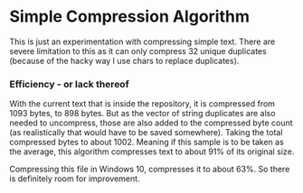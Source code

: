 # Simple Compression Algorithm
This is just an experimentation with compressing simple text.
There are severe limitation to this as it can only compress 32 unique duplicates 
(because of the hacky way I use chars to replace duplicates).

### Efficiency - or lack thereof
With the current text that is inside the repository, it is compressed from 1093 bytes, 
to 898 bytes. But as the vector of string duplicates are also needed to uncompress, those
are also added to the compressed byte count (as realistically that would have to be saved somewhere).
Taking the total compressed bytes to about 1002. Meaning if this sample is to be taken as the average, 
this algorithm compresses text to about 91% of its original size.

Compressing this file in Windows 10, compresses it to about 63%. So there is definitely room for improvement. 